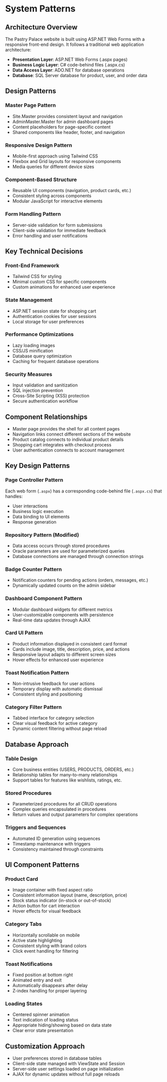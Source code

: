 # System Patterns

## Architecture Overview
The Pastry Palace website is built using ASP.NET Web Forms with a responsive front-end design. It follows a traditional web application architecture:

- **Presentation Layer**: ASP.NET Web Forms (.aspx pages)
- **Business Logic Layer**: C# code-behind files (.aspx.cs)
- **Data Access Layer**: ADO.NET for database operations
- **Database**: SQL Server database for product, user, and order data

## Design Patterns

### Master Page Pattern
- Site.Master provides consistent layout and navigation
- AdminMaster.Master for admin dashboard pages
- Content placeholders for page-specific content
- Shared components like header, footer, and navigation

### Responsive Design Pattern
- Mobile-first approach using Tailwind CSS
- Flexbox and Grid layouts for responsive components
- Media queries for different device sizes

### Component-Based Structure
- Reusable UI components (navigation, product cards, etc.)
- Consistent styling across components
- Modular JavaScript for interactive elements

### Form Handling Pattern
- Server-side validation for form submissions
- Client-side validation for immediate feedback
- Error handling and user notifications

## Key Technical Decisions

### Front-End Framework
- Tailwind CSS for styling
- Minimal custom CSS for specific components
- Custom animations for enhanced user experience

### State Management
- ASP.NET session state for shopping cart
- Authentication cookies for user sessions
- Local storage for user preferences

### Performance Optimizations
- Lazy loading images
- CSS/JS minification
- Database query optimization
- Caching for frequent database operations

### Security Measures
- Input validation and sanitization
- SQL injection prevention
- Cross-Site Scripting (XSS) protection
- Secure authentication workflow

## Component Relationships
- Master page provides the shell for all content pages
- Navigation links connect different sections of the website
- Product catalog connects to individual product details
- Shopping cart integrates with checkout process
- User authentication connects to account management

## Key Design Patterns

### Page Controller Pattern
Each web form (`.aspx`) has a corresponding code-behind file (`.aspx.cs`) that handles:
- User interactions
- Business logic execution
- Data binding to UI elements
- Response generation

### Repository Pattern (Modified)
- Data access occurs through stored procedures 
- Oracle parameters are used for parameterized queries
- Database connections are managed through connection strings

### Badge Counter Pattern
- Notification counters for pending actions (orders, messages, etc.)
- Dynamically updated counts on the admin sidebar

### Dashboard Component Pattern
- Modular dashboard widgets for different metrics
- User-customizable components with persistence
- Real-time data updates through AJAX

### Card UI Pattern
- Product information displayed in consistent card format
- Cards include image, title, description, price, and actions
- Responsive layout adapts to different screen sizes
- Hover effects for enhanced user experience

### Toast Notification Pattern
- Non-intrusive feedback for user actions
- Temporary display with automatic dismissal
- Consistent styling and positioning

### Category Filter Pattern
- Tabbed interface for category selection
- Clear visual feedback for active category
- Dynamic content filtering without page reload

## Database Approach

### Table Design
- Core business entities (USERS, PRODUCTS, ORDERS, etc.)
- Relationship tables for many-to-many relationships
- Support tables for features like wishlists, ratings, etc.

### Stored Procedures
- Parameterized procedures for all CRUD operations
- Complex queries encapsulated in procedures
- Return values and output parameters for complex operations

### Triggers and Sequences
- Automated ID generation using sequences
- Timestamp maintenance with triggers
- Consistency maintained through constraints

## UI Component Patterns

### Product Card
- Image container with fixed aspect ratio
- Consistent information layout (name, description, price)
- Stock status indicator (in-stock or out-of-stock)
- Action button for cart interaction
- Hover effects for visual feedback

### Category Tabs
- Horizontally scrollable on mobile
- Active state highlighting
- Consistent styling with brand colors
- Click event handling for filtering

### Toast Notifications
- Fixed position at bottom right
- Animated entry and exit
- Automatically disappears after delay
- Z-index handling for proper layering

### Loading States
- Centered spinner animation
- Text indication of loading status
- Appropriate hiding/showing based on data state
- Clear error state presentation

## Customization Approach
- User preferences stored in database tables
- Client-side state managed with ViewState and Session
- Server-side user settings loaded on page initialization
- AJAX for dynamic updates without full page reloads